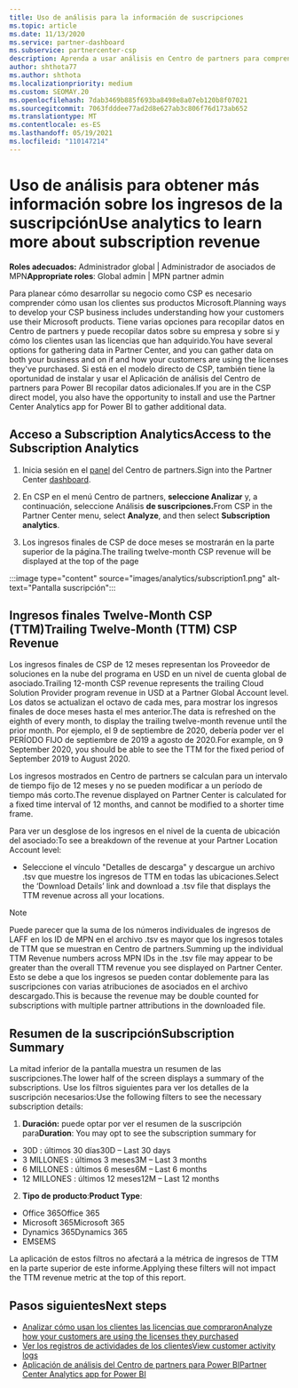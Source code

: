 ```yaml
---
title: Uso de análisis para la información de suscripciones
ms.topic: article
ms.date: 11/13/2020
ms.service: partner-dashboard
ms.subservice: partnercenter-csp
description: Aprenda a usar análisis en Centro de partners para comprender mejor su negocio y cómo los clientes usan las licencias que ha adquirido.
author: shthota77
ms.author: shthota
ms.localizationpriority: medium
ms.custom: SEOMAY.20
ms.openlocfilehash: 7dab3469b885f693ba8498e8a07eb120b8f07021
ms.sourcegitcommit: 7063fdddee77ad2d8e627ab3c806f76d173ab652
ms.translationtype: MT
ms.contentlocale: es-ES
ms.lasthandoff: 05/19/2021
ms.locfileid: "110147214"
---
```

# <a name="use-analytics-to-learn-more-about-subscription-revenue"></a><span data-ttu-id="474e2-103">Uso de análisis para obtener más información sobre los ingresos de la suscripción</span><span class="sxs-lookup"><span data-stu-id="474e2-103">Use analytics to learn more about subscription revenue</span></span>

<span data-ttu-id="474e2-104">**Roles adecuados:** Administrador global | Administrador de asociados de MPN</span><span class="sxs-lookup"><span data-stu-id="474e2-104">**Appropriate roles**: Global admin | MPN partner admin</span></span>

<span data-ttu-id="474e2-105">Para planear cómo desarrollar su negocio como CSP es necesario comprender cómo usan los clientes sus productos Microsoft.</span><span class="sxs-lookup"><span data-stu-id="474e2-105">Planning ways to develop your CSP business includes understanding how your customers use their Microsoft products.</span></span> <span data-ttu-id="474e2-106">Tiene varias opciones para recopilar datos en Centro de partners y puede recopilar datos sobre su empresa y sobre si y cómo los clientes usan las licencias que han adquirido.</span><span class="sxs-lookup"><span data-stu-id="474e2-106">You have several options for gathering data in Partner Center, and you can gather data on both your business and on if and how your customers are using the licenses they've purchased.</span></span> <span data-ttu-id="474e2-107">Si está en el modelo directo de CSP, también tiene la oportunidad de instalar y usar el Aplicación de análisis del Centro de partners para Power BI recopilar datos adicionales.</span><span class="sxs-lookup"><span data-stu-id="474e2-107">If you are in the CSP direct model, you also have the opportunity to install and use the Partner Center Analytics app for Power BI to gather additional data.</span></span>

## <a name="access-to-the-subscription-analytics"></a><span data-ttu-id="474e2-108">Acceso a Subscription Analytics</span><span class="sxs-lookup"><span data-stu-id="474e2-108">Access to the Subscription Analytics</span></span>

1. <span data-ttu-id="474e2-109">Inicia sesión en el [panel](https://partner.microsoft.com/dashboard/home) del Centro de partners.</span><span class="sxs-lookup"><span data-stu-id="474e2-109">Sign into the Partner Center [dashboard](https://partner.microsoft.com/dashboard/home).</span></span>
1. <span data-ttu-id="474e2-110">En CSP en el menú Centro de partners, **seleccione Analizar** y, a continuación, seleccione Análisis **de suscripciones.**</span><span class="sxs-lookup"><span data-stu-id="474e2-110">From CSP in the Partner Center menu, select **Analyze**, and then select **Subscription analytics**.</span></span>

1. <span data-ttu-id="474e2-111">Los ingresos finales de CSP de doce meses se mostrarán en la parte superior de la página.</span><span class="sxs-lookup"><span data-stu-id="474e2-111">The trailing twelve-month CSP revenue will be displayed at the top of the page</span></span>

:::image type="content" source="images/analytics/subscription1.png" alt-text="Pantalla suscripción":::

## <a name="trailing-twelve-month-ttm-csp-revenue"></a><span data-ttu-id="474e2-113">Ingresos finales Twelve-Month CSP (TTM)</span><span class="sxs-lookup"><span data-stu-id="474e2-113">Trailing Twelve-Month (TTM) CSP Revenue</span></span>

<span data-ttu-id="474e2-114">Los ingresos finales de CSP de 12 meses representan los Proveedor de soluciones en la nube del programa en USD en un nivel de cuenta global de asociado.</span><span class="sxs-lookup"><span data-stu-id="474e2-114">Trailing 12-month CSP revenue represents the trailing Cloud Solution Provider program revenue in USD at a Partner Global Account level.</span></span> <span data-ttu-id="474e2-115">Los datos se actualizan el octavo de cada mes, para mostrar los ingresos finales de doce meses hasta el mes anterior.</span><span class="sxs-lookup"><span data-stu-id="474e2-115">The data is refreshed on the eighth of every month, to display the trailing twelve-month revenue until the prior month.</span></span> <span data-ttu-id="474e2-116">Por ejemplo, el 9 de septiembre de 2020, debería poder ver el PERÍODO FIJO de septiembre de 2019 a agosto de 2020.</span><span class="sxs-lookup"><span data-stu-id="474e2-116">For example, on 9 September 2020, you should be able to see the TTM for the fixed period of September 2019 to August 2020.</span></span>

<span data-ttu-id="474e2-117">Los ingresos mostrados en Centro de partners se calculan para un intervalo de tiempo fijo de 12 meses y no se pueden modificar a un período de tiempo más corto.</span><span class="sxs-lookup"><span data-stu-id="474e2-117">The revenue displayed on Partner Center is calculated for a fixed time interval of 12 months, and cannot be modified to a shorter time frame.</span></span>

<span data-ttu-id="474e2-118">Para ver un desglose de los ingresos en el nivel de la cuenta de ubicación del asociado:</span><span class="sxs-lookup"><span data-stu-id="474e2-118">To see a breakdown of the revenue at your Partner Location Account level:</span></span>

- <span data-ttu-id="474e2-119">Seleccione el vínculo "Detalles de descarga" y descargue un archivo .tsv que muestre los ingresos de TTM en todas las ubicaciones.</span><span class="sxs-lookup"><span data-stu-id="474e2-119">Select the ‘Download Details’ link and download a .tsv file that displays the TTM revenue across all your locations.</span></span>

>[!NOTE] 
><span data-ttu-id="474e2-120">Puede parecer que la suma de los números individuales de ingresos de LAFF en los ID de MPN en el archivo .tsv es mayor que los ingresos totales de TTM que se muestran en Centro de partners.</span><span class="sxs-lookup"><span data-stu-id="474e2-120">Summing up the individual TTM Revenue numbers across MPN IDs in the .tsv file may appear to be greater than the overall TTM revenue you see displayed on Partner Center.</span></span> <span data-ttu-id="474e2-121">Esto se debe a que los ingresos se pueden contar doblemente para las suscripciones con varias atribuciones de asociados en el archivo descargado.</span><span class="sxs-lookup"><span data-stu-id="474e2-121">This is because the revenue may be double counted for subscriptions with multiple partner attributions in the downloaded file.</span></span>

## <a name="subscription-summary"></a><span data-ttu-id="474e2-122">Resumen de la suscripción</span><span class="sxs-lookup"><span data-stu-id="474e2-122">Subscription Summary</span></span>

<span data-ttu-id="474e2-123">La mitad inferior de la pantalla muestra un resumen de las suscripciones.</span><span class="sxs-lookup"><span data-stu-id="474e2-123">The lower half of the screen displays a summary of the subscriptions.</span></span> <span data-ttu-id="474e2-124">Use los filtros siguientes para ver los detalles de la suscripción necesarios:</span><span class="sxs-lookup"><span data-stu-id="474e2-124">Use the following filters to see the necessary subscription details:</span></span>  

1. <span data-ttu-id="474e2-125">**Duración:** puede optar por ver el resumen de la suscripción para</span><span class="sxs-lookup"><span data-stu-id="474e2-125">**Duration**: You may opt to see the subscription summary for</span></span> 

- <span data-ttu-id="474e2-126">30D : últimos 30 días</span><span class="sxs-lookup"><span data-stu-id="474e2-126">30D – Last 30 days</span></span>
- <span data-ttu-id="474e2-127">3 MILLONES : últimos 3 meses</span><span class="sxs-lookup"><span data-stu-id="474e2-127">3M – Last 3 months</span></span>
- <span data-ttu-id="474e2-128">6 MILLONES : últimos 6 meses</span><span class="sxs-lookup"><span data-stu-id="474e2-128">6M – Last 6 months</span></span>
- <span data-ttu-id="474e2-129">12 MILLONES : últimos 12 meses</span><span class="sxs-lookup"><span data-stu-id="474e2-129">12M – Last 12 months</span></span>

2. <span data-ttu-id="474e2-130">**Tipo de producto**:</span><span class="sxs-lookup"><span data-stu-id="474e2-130">**Product Type**:</span></span>
 
- <span data-ttu-id="474e2-131">Office 365</span><span class="sxs-lookup"><span data-stu-id="474e2-131">Office 365</span></span>
- <span data-ttu-id="474e2-132">Microsoft 365</span><span class="sxs-lookup"><span data-stu-id="474e2-132">Microsoft 365</span></span>
- <span data-ttu-id="474e2-133">Dynamics 365</span><span class="sxs-lookup"><span data-stu-id="474e2-133">Dynamics 365</span></span>
- <span data-ttu-id="474e2-134">EMS</span><span class="sxs-lookup"><span data-stu-id="474e2-134">EMS</span></span>

<span data-ttu-id="474e2-135">La aplicación de estos filtros no afectará a la métrica de ingresos de TTM en la parte superior de este informe.</span><span class="sxs-lookup"><span data-stu-id="474e2-135">Applying these filters will not impact the TTM revenue metric at the top of this report.</span></span>


 
## <a name="next-steps"></a><span data-ttu-id="474e2-136">Pasos siguientes</span><span class="sxs-lookup"><span data-stu-id="474e2-136">Next steps</span></span>

- [<span data-ttu-id="474e2-137">Analizar cómo usan los clientes las licencias que compraron</span><span class="sxs-lookup"><span data-stu-id="474e2-137">Analyze how your customers are using the licenses they purchased</span></span>](increasing-adoption-and-satisfaction.md)  
- [<span data-ttu-id="474e2-138">Ver los registros de actividades de los clientes</span><span class="sxs-lookup"><span data-stu-id="474e2-138">View customer activity logs</span></span>](activity-logs.md)
- [<span data-ttu-id="474e2-139">Aplicación de análisis del Centro de partners para Power BI</span><span class="sxs-lookup"><span data-stu-id="474e2-139">Partner Center Analytics app for Power BI</span></span>](power-bi-app-for-direct-partners.md)






